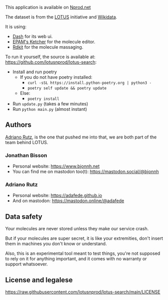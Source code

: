 This application is available on [Nprod.net](https://search.nprod.net)

The dataset is from the [LOTUS](https://lotus.nprod.net) initiative and [Wikidata](https://www.wikidata.org).

It is using:
- [Dash](https://dash.plotly.com) for its web ui.
- [EPAM's Ketcher](https://lifescience.opensource.epam.com/ketcher/index.html?ref=search.nprod.net) for the molecule editor.
- [Rdkit](https://www.rdkit.org) for the molecule massaging.

To run it yourself, the source is available at: <https://github.com/lotusnprod/lotus-search>:
- Install and run poetry
  - If you do not have poetry installed:
    - `curl -sSL https://install.python-poetry.org | python3 -`
    - `poetry self update && poetry update`
  - Else:
    - `poetry install`
- Run `update.py` (takes a few minutes)
- Run `python main.py` (almost instant)

## **Authors**

[Adriano Rutz](https://adafede.github.io), is the one that pushed me into that, we are both part of the team behind LOTUS.

### Jonathan Bisson

- Personal website: <https://www.bjonnh.net>
- You can find me on mastodon too(t): <https://mastodon.social/@bjonnh>

### Adriano Rutz

- Personal website: <https://adafede.github.io>
- And on mastodon: <https://mastodon.online/@adafede>

## **Data safety**

Your molecules are never stored unless they make our service crash. 

But if your molecules are super secret, it is like your extremities, don't insert 
them in machines you don't know or understand.

Also, this is an experimental tool meant to test things,
you're not supposed to rely on it for anything important, and
it comes with no warranty or support whatsoever.

## **License and legalese**

<https://raw.githubusercontent.com/lotusnprod/lotus-search/main/LICENSE>
